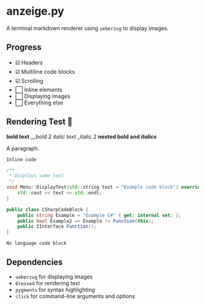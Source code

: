 # anzeige.py

A terminal markdown renderer using `ueberzug` to display images.

## Progress

- ☑️  Headers
- ☑️  Multiline code blocks
- ☑️  Scrolling
- ⬜️ Inline elements
- ⬜️ Displaying images
- ⬜️ Everything else

## Rendering Test 🧋
**bold text**
__bold 2
*italic text*
_italic 2
**nested bold and *italics***

A paragraph.

`Inline code`

```cpp
/**
 * Displays some text
 */
void Menu::DisplayText(std::string text = "Example code block") override {
    std::cout << text << std::endl;
}
```

```c#
public class CSharpCodeBlock {
    public string Example = "Example C#" { get; internal set; };
    public bool Example2 => Example != Function(this);
    public IInterface Function();
}
```

```
No language code block
```

## Dependencies
- `ueberzug` for displaying images
- `blessed` for rendering text
- `pygments` for syntax highlighting
- `click` for command-line arguments and options
